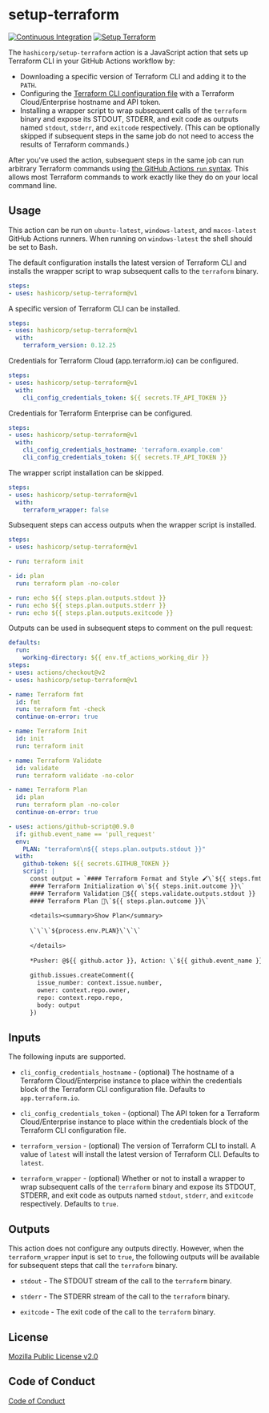 # setup-terraform

<p align="left">
  <a href="https://github.com/hashicorp/setup-terraform/actions"><img alt="Continuous Integration" src="https://github.com/hashicorp/setup-terraform/workflows/Continuous%20Integration/badge.svg" /></a>
  <a href="https://github.com/hashicorp/setup-terraform/actions"><img alt="Setup Terraform" src="https://github.com/hashicorp/setup-terraform/workflows/Setup%20Terraform/badge.svg" /></a>
</p>

The `hashicorp/setup-terraform` action is a JavaScript action that sets up Terraform CLI in your GitHub Actions workflow by:

- Downloading a specific version of Terraform CLI and adding it to the `PATH`.
- Configuring the [Terraform CLI configuration file](/docs/commands/cli-config.html) with a Terraform Cloud/Enterprise hostname and API token.
- Installing a wrapper script to wrap subsequent calls of the `terraform` binary and expose its STDOUT, STDERR, and exit code as outputs named `stdout`, `stderr`, and `exitcode` respectively. (This can be optionally skipped if subsequent steps in the same job do not need to access the results of Terraform commands.)

After you've used the action, subsequent steps in the same job can run arbitrary Terraform commands using [the GitHub Actions `run` syntax](https://help.github.com/en/actions/reference/workflow-syntax-for-github-actions#jobsjob_idstepsrun). This allows most Terraform commands to work exactly like they do on your local command line.

## Usage

This action can be run on `ubuntu-latest`, `windows-latest`, and `macos-latest` GitHub Actions runners. When running on `windows-latest` the shell should be set to Bash.

The default configuration installs the latest version of Terraform CLI and installs the wrapper script to wrap subsequent calls to the `terraform` binary.

```yaml
steps:
- uses: hashicorp/setup-terraform@v1
```

A specific version of Terraform CLI can be installed.

```yaml
steps:
- uses: hashicorp/setup-terraform@v1
  with:
    terraform_version: 0.12.25
```

Credentials for Terraform Cloud (app.terraform.io) can be configured.

```yaml
steps:
- uses: hashicorp/setup-terraform@v1
  with:
    cli_config_credentials_token: ${{ secrets.TF_API_TOKEN }}
```

Credentials for Terraform Enterprise can be configured.

```yaml
steps:
- uses: hashicorp/setup-terraform@v1
  with:
    cli_config_credentials_hostname: 'terraform.example.com'
    cli_config_credentials_token: ${{ secrets.TF_API_TOKEN }}
```

The wrapper script installation can be skipped.

```yaml
steps:
- uses: hashicorp/setup-terraform@v1
  with:
    terraform_wrapper: false
```

Subsequent steps can access outputs when the wrapper script is installed.


```yaml
steps:
- uses: hashicorp/setup-terraform@v1

- run: terraform init

- id: plan
  run: terraform plan -no-color

- run: echo ${{ steps.plan.outputs.stdout }}
- run: echo ${{ steps.plan.outputs.stderr }}
- run: echo ${{ steps.plan.outputs.exitcode }}
```

Outputs can be used in subsequent steps to comment on the pull request:

```yaml
defaults:
  run:
    working-directory: ${{ env.tf_actions_working_dir }}
steps:
- uses: actions/checkout@v2
- uses: hashicorp/setup-terraform@v1

- name: Terraform fmt
  id: fmt
  run: terraform fmt -check
  continue-on-error: true

- name: Terraform Init
  id: init
  run: terraform init

- name: Terraform Validate
  id: validate
  run: terraform validate -no-color

- name: Terraform Plan
  id: plan
  run: terraform plan -no-color
  continue-on-error: true

- uses: actions/github-script@0.9.0
  if: github.event_name == 'pull_request'
  env:
    PLAN: "terraform\n${{ steps.plan.outputs.stdout }}"
  with:
    github-token: ${{ secrets.GITHUB_TOKEN }}
    script: |
      const output = `#### Terraform Format and Style 🖌\`${{ steps.fmt.outcome }}\`
      #### Terraform Initialization ⚙️\`${{ steps.init.outcome }}\`
      #### Terraform Validation 🤖${{ steps.validate.outputs.stdout }}
      #### Terraform Plan 📖\`${{ steps.plan.outcome }}\`
      
      <details><summary>Show Plan</summary>
      
      \`\`\`${process.env.PLAN}\`\`\`
      
      </details>
      
      *Pusher: @${{ github.actor }}, Action: \`${{ github.event_name }}\`, Working Directory: \`${{ env.tf_actions_working_dir }}\`, Workflow: \`${{ github.workflow }}\`*`;
        
      github.issues.createComment({
        issue_number: context.issue.number,
        owner: context.repo.owner,
        repo: context.repo.repo,
        body: output
      })
```

## Inputs

The following inputs are supported.

- `cli_config_credentials_hostname` - (optional) The hostname of a Terraform Cloud/Enterprise instance to place within the credentials block of the Terraform CLI configuration file. Defaults to `app.terraform.io`.

- `cli_config_credentials_token` - (optional) The API token for a Terraform Cloud/Enterprise instance to place within the credentials block of the Terraform CLI configuration file.

- `terraform_version` - (optional) The version of Terraform CLI to install. A value of `latest` will install the latest version of Terraform CLI. Defaults to `latest`.

- `terraform_wrapper` - (optional) Whether or not to install a wrapper to wrap subsequent calls of the `terraform` binary and expose its STDOUT, STDERR, and exit code as outputs named `stdout`, `stderr`, and `exitcode` respectively. Defaults to `true`.

## Outputs

This action does not configure any outputs directly. However, when the `terraform_wrapper` input is set to `true`, the following outputs will be available for subsequent steps that call the `terraform` binary.

- `stdout` - The STDOUT stream of the call to the `terraform` binary.

- `stderr` - The STDERR stream of the call to the `terraform` binary.

- `exitcode` - The exit code of the call to the `terraform` binary.

## License

[Mozilla Public License v2.0](https://github.com/hashicorp/setup-terraform/blob/master/LICENSE)

## Code of Conduct

[Code of Conduct](https://github.com/hashicorp/setup-terraform/blob/master/CODE_OF_CONDUCT.md)
